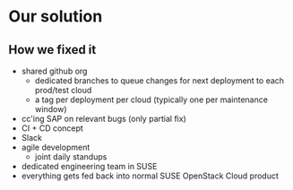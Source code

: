 <!-- .slide: data-state="section-break" id="solution" data-timing="5" -->
# Our solution


<!-- .slide: data-state="normal" id="solution-detail" data-timing="120" -->
## How we fixed it

* shared github org
    * dedicated branches to queue changes for next deployment to each prod/test cloud
    * a tag per deployment per cloud (typically one per maintenance window)
* cc'ing SAP on relevant bugs (only partial fix)
* CI + CD concept
* Slack
* agile development
    * joint daily standups
* dedicated engineering team in SUSE
* everything gets fed back into normal SUSE OpenStack Cloud product
